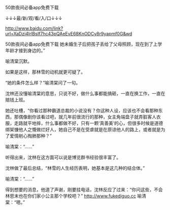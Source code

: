 50款夜间必备app免费下载

↓↓↓最/新/观/看/入/口↓↓↓

http://www.baidu.com/link?url=XaDzi4lrlBsIf7hc43pQAeEvE68KnODCy8r9yapmf0G&wd

50款夜间必备app免费下载
她未婚生子后把孩子丢给了父母照顾，现在到了上学年龄才接到身边的。”

喻清棠沉默。

如果是这样，那林雪的动机就更可疑了。

“她的条件怎么样？”喻清棠问了一句。

沈林还没懂喻清棠的意思，只说不好，做什么事都能搞砸，一直在换工作，一直在赔钱上班。

她还吐槽，“你看过那种霸道总裁的小说没有？你这种人设，应该也不会看那种东西，那偶像剧你该看过吧，就几年前很流行的那种，女主角端盘子就弄脏客人衣服，走路就平地摔，什么事都做不好，只有一颗‘真善美’的心，但很多时候是道德绑架慷他人之慨做烂好人，她自己不是在受虐就是在原谅他人的路上，或者就是为了爱情剜心掏肺那种？”

喻清棠：“……”

听得出来，沈林在这方面可以说是博览群书经验很丰富了。

沈林做了最后总结，“林雪的人生经历表明，她基本是这几种的结合体。”

喻清棠：“……”

得到想要的消息，他道了声谢，刚要挂电话，沈林反应了过来：“你问这些，不会林思末也在你们家小公主那个学校吧？”
http://www.fukediguo.cc
喻清棠：“嗯。”
